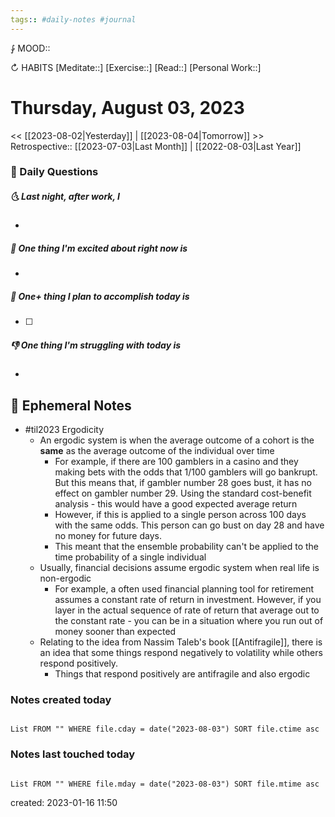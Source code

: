 ```yaml
---
tags:: #daily-notes #journal
---
```


⨑ MOOD::

↻ HABITS
[Meditate::]
[Exercise::]
[Read::]
[Personal Work::]

# Thursday, August 03, 2023

\<\< [[2023-08-02|Yesterday]] | [[2023-08-04|Tomorrow]] >>
Retrospective:: [[2023-07-03|Last Month]] | [[2022-08-03|Last Year]]

### 📅 Daily Questions

##### 🌜 Last night, after work, I

-

##### 🙌 One thing I'm excited about right now is

-

##### 🚀 One+ thing I plan to accomplish today is

- [ ]

##### 👎 One thing I'm struggling with today is

-

## 📝 Ephemeral Notes

- #til2023 Ergodicity
	- An ergodic system is when the average outcome of a cohort is the **same** as the average outcome of the individual over time
		- For example, if there are 100 gamblers in a casino and they making bets with the odds that 1/100 gamblers will go bankrupt. But this means that, if gambler number 28 goes bust, it has no effect on gambler number 29. Using the standard cost-benefit analysis - this would have a good expected average return
		- However, if this is applied to a single person across 100 days with the same odds. This person can go bust on day 28 and have no money for future days.
		- This meant that the ensemble probability can't be applied to the time probability of a single individual
	- Usually, financial decisions assume ergodic system when real life is non-ergodic
		- For example, a often used financial planning tool for retirement assumes a constant rate of return in investment. However, if you layer in the actual sequence of rate of return that average out to the constant rate - you can be in a situation where you run out of money sooner than expected
	- Relating to the idea from Nassim Taleb's book [[Antifragile]], there is an idea that some things respond negatively to volatility while others respond positively.
		- Things that respond positively are antifragile and also ergodic

### Notes created today

```dataview

List FROM "" WHERE file.cday = date("2023-08-03") SORT file.ctime asc

```

### Notes last touched today

```dataview

List FROM "" WHERE file.mday = date("2023-08-03") SORT file.mtime asc

```

created: 2023-01-16 11:50
